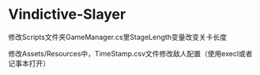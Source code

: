 # Vindictive-Slayer
修改Scripts文件夹GameManager.cs里StageLength变量改变关卡长度

修改Assets/Resources中，TimeStamp.csv文件修改敌人配置（使用execl或者记事本打开）
